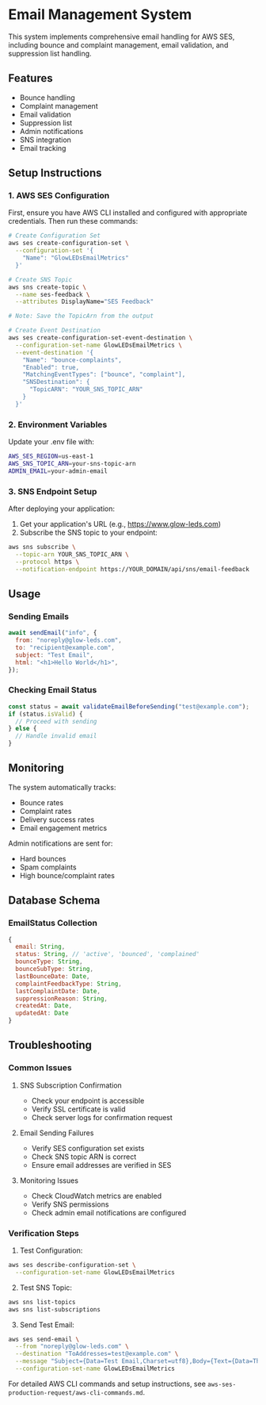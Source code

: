 # Email Management System

This system implements comprehensive email handling for AWS SES, including bounce and complaint management, email validation, and suppression list handling.

## Features

- Bounce handling
- Complaint management
- Email validation
- Suppression list
- Admin notifications
- SNS integration
- Email tracking

## Setup Instructions

### 1. AWS SES Configuration

First, ensure you have AWS CLI installed and configured with appropriate credentials. Then run these commands:

```bash
# Create Configuration Set
aws ses create-configuration-set \
  --configuration-set '{
    "Name": "GlowLEDsEmailMetrics"
  }'

# Create SNS Topic
aws sns create-topic \
  --name ses-feedback \
  --attributes DisplayName="SES Feedback"

# Note: Save the TopicArn from the output

# Create Event Destination
aws ses create-configuration-set-event-destination \
  --configuration-set-name GlowLEDsEmailMetrics \
  --event-destination '{
    "Name": "bounce-complaints",
    "Enabled": true,
    "MatchingEventTypes": ["bounce", "complaint"],
    "SNSDestination": {
      "TopicARN": "YOUR_SNS_TOPIC_ARN"
    }
  }'
```

### 2. Environment Variables

Update your .env file with:

```bash
AWS_SES_REGION=us-east-1
AWS_SNS_TOPIC_ARN=your-sns-topic-arn
ADMIN_EMAIL=your-admin-email
```

### 3. SNS Endpoint Setup

After deploying your application:

1. Get your application's URL (e.g., https://www.glow-leds.com)
2. Subscribe the SNS topic to your endpoint:

```bash
aws sns subscribe \
  --topic-arn YOUR_SNS_TOPIC_ARN \
  --protocol https \
  --notification-endpoint https://YOUR_DOMAIN/api/sns/email-feedback
```

## Usage

### Sending Emails

```javascript
await sendEmail("info", {
  from: "noreply@glow-leds.com",
  to: "recipient@example.com",
  subject: "Test Email",
  html: "<h1>Hello World</h1>",
});
```

### Checking Email Status

```javascript
const status = await validateEmailBeforeSending("test@example.com");
if (status.isValid) {
  // Proceed with sending
} else {
  // Handle invalid email
}
```

## Monitoring

The system automatically tracks:

- Bounce rates
- Complaint rates
- Delivery success rates
- Email engagement metrics

Admin notifications are sent for:

- Hard bounces
- Spam complaints
- High bounce/complaint rates

## Database Schema

### EmailStatus Collection

```javascript
{
  email: String,
  status: String, // 'active', 'bounced', 'complained'
  bounceType: String,
  bounceSubType: String,
  lastBounceDate: Date,
  complaintFeedbackType: String,
  lastComplaintDate: Date,
  suppressionReason: String,
  createdAt: Date,
  updatedAt: Date
}
```

## Troubleshooting

### Common Issues

1. SNS Subscription Confirmation

   - Check your endpoint is accessible
   - Verify SSL certificate is valid
   - Check server logs for confirmation request

2. Email Sending Failures

   - Verify SES configuration set exists
   - Check SNS topic ARN is correct
   - Ensure email addresses are verified in SES

3. Monitoring Issues
   - Check CloudWatch metrics are enabled
   - Verify SNS permissions
   - Check admin email notifications are configured

### Verification Steps

1. Test Configuration:

```bash
aws ses describe-configuration-set \
  --configuration-set-name GlowLEDsEmailMetrics
```

2. Test SNS Topic:

```bash
aws sns list-topics
aws sns list-subscriptions
```

3. Send Test Email:

```bash
aws ses send-email \
  --from "noreply@glow-leds.com" \
  --destination "ToAddresses=test@example.com" \
  --message "Subject={Data=Test Email,Charset=utf8},Body={Text={Data=This is a test email,Charset=utf8}}" \
  --configuration-set-name GlowLEDsEmailMetrics
```

For detailed AWS CLI commands and setup instructions, see `aws-ses-production-request/aws-cli-commands.md`.
